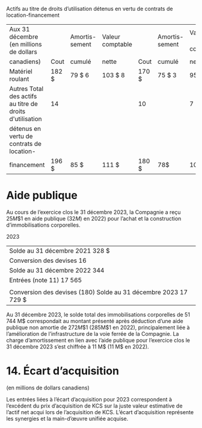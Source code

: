 Actifs au titre de droits d’utilisation détenus en vertu de contrats de location-financement   


<html><body><table><tr><td rowspan="2">Aux 31 décembre (en millions de dollars</td><td rowspan="2"></td><td rowspan="2">Amortis- sement</td><td rowspan="2">Valeur comptable</td><td rowspan="2"></td><td rowspan="2">Amortis- sement</td><td>Valeur</td></tr><tr><td>comptable</td></tr><tr><td>canadiens)</td><td>Cout</td><td>cumulé</td><td>nette</td><td>Cout</td><td>cumulé</td><td>nette</td></tr><tr><td>Matériel roulant</td><td>182 $</td><td>79 $ 6</td><td>103 $ 8</td><td>170 $</td><td>75 $ 3</td><td>95$</td></tr><tr><td>Autres Total des actifs au titre de droits d'utilisation</td><td>14</td><td></td><td></td><td>10</td><td></td><td>7</td></tr><tr><td>détenus en vertu de contrats de location-</td><td></td><td></td><td></td><td></td><td></td><td></td></tr><tr><td>financement</td><td>196 $</td><td>85 $</td><td>111 $</td><td>180 $</td><td>78$</td><td>102 $</td></tr></table></body></html>  

# Aide publique  

Au cours de l’exercice clos le 31 décembre 2023, la Compagnie a reçu $2 5 M \$ 1$ en aide publique $( 3 2 M )$ en 2022) pour l’achat et la construction d’immobilisations corporelles.  

2023   


<html><body><table><tr><td>Solde au 31 décembre 2021 328 $</td></tr><tr><td>Conversion des devises 16</td></tr><tr><td>Solde au 31 décembre 2022 344</td></tr><tr><td>Entrées (note 11) 17 565</td></tr><tr><td></td></tr><tr><td>Conversion des devises (180) Solde au 31 décembre 2023 17 729 $</td></tr></table></body></html>  

Au 31 décembre 2023, le solde total des immobilisations corporelles de 51 744 M\$ correspondait au montant présenté après déduction d’une aide publique non amortie de $2 7 2 M \$ 1$ $( 2 8 5 \mathsf { M } \$ 1$ en 2022), principalement liée à l’amélioration de l’infrastructure de la voie ferrée de la Compagnie. La charge d’amortissement en lien avec l’aide publique pour l’exercice clos le 31 décembre 2023 s’est chiffrée à 11 M\$ (11 M\$ en 2022).  

# 14. Écart d’acquisition  

(en millions de dollars canadiens)  

Les entrées liées à l’écart d’acquisition pour 2023 correspondent à l’excédent du prix d’acquisition de KCS sur la juste valeur estimative de l’actif net acqui lors de l’acquisition de KCS. L’écart d’acquisition représente les synergies et la main-d’œuvre unifiée acquise.  